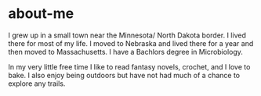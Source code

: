 # about-me
I grew up in a small town near the Minnesota/ North Dakota border. I lived there for most of my life. I moved to Nebraska and lived there for a year and then moved to Massachusetts. I have a Bachlors degree in Microbiology. 

In my very little free time I like to read fantasy novels, crochet, and I love to bake. I also enjoy being outdoors but have not had much of a chance to explore any trails.